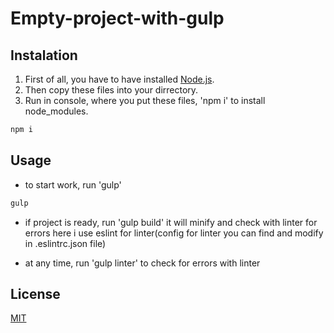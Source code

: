 # Empty-project-with-gulp

## Instalation 

1. First of all, you have to have installed [Node.js](https://nodejs.org).
2. Then copy these files into your dirrectory.
3. Run in console, where you put these files, 'npm i' to install node_modules.
```cmd
npm i
```

## Usage 

- to start work, run 'gulp'
```cmd
gulp
```
- if project is ready, run 'gulp build'
it will minify and check with linter for errors
here i use eslint for linter(config for linter you can find and modify in .eslintrc.json file)

- at any time, run 'gulp linter' to check for errors with linter

## License
[MIT](https://choosealicense.com/licenses/mit/)
